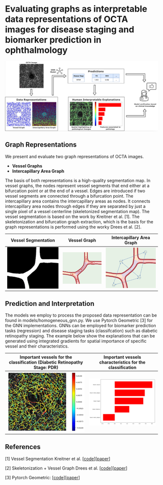 # Evaluating graphs as interpretable data representations of OCTA images for disease staging and biomarker prediction in ophthalmology

<img src="doc_figures/Fig1_OCTA_WS.png">

## Graph Representations

We present and evaluate two graph representations of OCTA images.

- **Vessel Graphs**
- **Intercapillary Area Graph**

The basis of both representations is a high-quality segmentation map. In vessel graphs, the nodes represent vessel segments that end either at a bifurcation point or at the end of a vessel. Edges are introduced if two vessel segments are connected through a bifurcation point. The intercapillary area contains the intercapillary areas as nodes. It connects intercapillary area nodes through edges if they are separated by just a single pixel of a vessel centerline (skeletonized segmentation map). The vessel segmentation is based on the work by Kreitner et al. [1]. The skeletonization and bifurcation graph extraction, which is the basis for the graph representations is performed using the worky Drees et al. [2].

Vessel Segmentation            |  Vessel Graph             |  Intercapillary Area Graph
:----------------------------:|   :----------------------------:   |:----------------------------:
![](doc_figures/seg_c.png)  |  ![](doc_figures/ves_c.png)     |  ![](doc_figures/ica_c.png)


## Prediction and Interpretation
The models we employ to process the proposed data representation can be found in models/homogeneous_gnn.py. We use Pytorch Geometric [3] for the GNN implementations. GNNs can be employed for biomarker prediction tasks (regression) and disease staging tasks (classifcation) such as diabetic retinopathy staging. The example below show the explanations that can be generated using integrated gradients for spatial importance of specific vessel and their characteristics.


Important vessels for the classification (Diabetic Retinopathy Stage: PDR)            |  Important vessels characteristics for the classification
:----------------------------:|   :----------------------------: 
![](doc_figures/overlay_example.png)  |  <img src="doc_figures/feature_example.png" width="500">



## References
[1] Vessel Segmentation Kreitner et al. [[code](https://github.com/KreitnerL/OCTA-graph-extraction/tree/master)][[paper](https://ieeexplore.ieee.org/abstract/document/10400503)]

[2] Skeletonization + Vessel Graph Drees et al. [[code](https://zivgitlab.uni-muenster.de/d_dree02/graph_extraction_evaluation)][[paper](https://link.springer.com/article/10.1186/s12859-021-04262-w)]

[3] Pytorch Geometric: [[code](https://github.com/pyg-team/pytorch_geometric)][[paper](https://arxiv.org/abs/1903.02428)]
